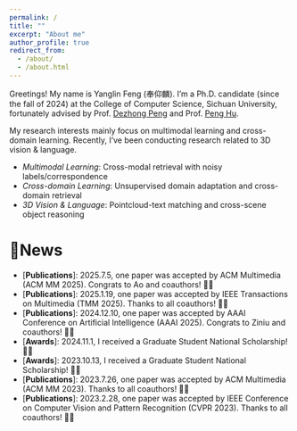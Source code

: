 ```yaml
---
permalink: /
title: ""
excerpt: "About me"
author_profile: true
redirect_from: 
  - /about/
  - /about.html
---
```


Greetings! My name is Yanglin Feng (奉仰麟). I’m a Ph.D. candidate (since the fall of 2024) at the College of Computer Science, Sichuan University, fortunately advised by Prof. [Dezhong Peng](https://cs.scu.edu.cn/info/1282/13563.htm) and Prof. [Peng Hu](https://penghu-cs.github.io/).

My research interests mainly focus on multimodal learning and cross-domain learning. Recently, I’ve been conducting research related to 3D vision & language.

- *Multimodal Learning*: Cross-modal retrieval with noisy labels/correspondence
- *Cross-domain Learning*: Unsupervised domain adaptation and cross-domain retrieval
- *3D Vision & Language*: Pointcloud-text matching and cross-scene object reasoning

🎇News
======
- \[**Publications**\]: 2025.7.5, one paper was accepted by ACM Multimedia (ACM MM 2025). Congrats to Ao and coauthors! 🎉🎉
- \[**Publications**\]: 2025.1.19, one paper was accepted by IEEE Transactions on Multimedia (TMM 2025). Thanks to all coauthors! 🎉🎉
- \[**Publications**\]: 2024.12.10, one paper was accepted by AAAI Conference on Artificial Intelligence (AAAI 2025). Congrats to Ziniu and coauthors! 🎉🎉
- \[**Awards**\]: 2024.11.1, I received a Graduate Student National Scholarship! 🎉🎉
- \[**Awards**\]: 2023.10.13, I received a Graduate Student National Scholarship! 🎉🎉
- \[**Publications**\]: 2023.7.26, one paper was accepted by ACM Multimedia (ACM MM 2023). Thanks to all coauthors! 🎉🎉
- \[**Publications**\]: 2023.2.28, one paper was accepted by IEEE Conference on Computer Vision and Pattern Recognition (CVPR 2023). Thanks to all coauthors! 🎉🎉
